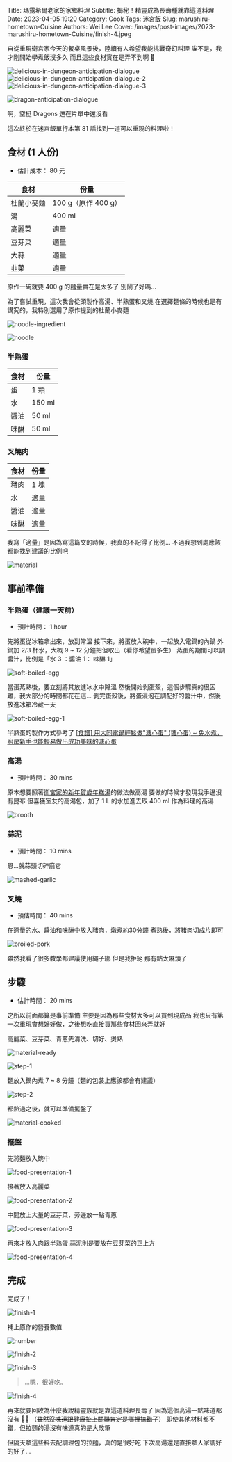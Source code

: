Title: 瑪露希爾老家的家鄉料理
Subtitle: 揭秘！精靈成為長壽種就靠這道料理
Date: 2023-04-05 19:20
Category: Cook
Tags: 迷宮飯
Slug: marushiru-hometown-Cuisine
Authors: Wei Lee
Cover: /images/post-images/2023-marushiru-hometown-Cuisine/finish-4.jpeg


自從重現衛宮家今天的餐桌風景後，陸續有人希望我能挑戰奇幻料理
誒不是，我才剛開始學煮飯沒多久
而且這些食材實在是弄不到啊 🤯

<!--more-->

![delicious-in-dungeon-anticipation-dialogue](/images/post-images/2023-marushiru-hometown-Cuisine/delicious-in-dungeon-anticipation-dialogue.png)
![delicious-in-dungeon-anticipation-dialogue-2](/images/post-images/2023-marushiru-hometown-Cuisine/delicious-in-dungeon-anticipation-dialogue-2.png)
![delicious-in-dungeon-anticipation-dialogue-3](/images/post-images/2023-marushiru-hometown-Cuisine/delicious-in-dungeon-anticipation-dialogue-3.png)

![dragon-anticipation-dialogue](/images/post-images/2023-marushiru-hometown-Cuisine/dragon-anticipation-dialogue.png)

啊，空挺 Dragons 還在片單中還沒看

這次終於在迷宮飯單行本第 81 話找到一道可以重現的料理啦！

## 食材 (1 人份)
* 估計成本： 80 元

| 食材 | 份量 |
|---|---|
| 杜蘭小麥麵 | 100 g（原作 400 g）|
| 湯 | 400 ml |
| 高麗菜 | 適量 |
| 豆芽菜 | 適量 |
| 大蒜 | 適量 |
| 韭菜 | 適量 |

原作一碗就要 400 g 的麵量實在是太多了
別鬧了好嗎...

為了嘗試重現，這次我會從頭製作高湯、半熟蛋和叉燒
在選擇麵條的時候也是有講究的，我特別選用了原作提到的杜蘭小麥麵

![noodle-ingredient](/images/post-images/2023-marushiru-hometown-Cuisine/noodle-ingredient.jpeg)

![noodle](/images/post-images/2023-marushiru-hometown-Cuisine/noodle.jpg)

### 半熟蛋

| 食材 | 份量 |
| --- | --- |
| 蛋 | 1 顆 |
| 水 | 150 ml |
| 醬油 | 50 ml |
| 味醂 | 50 ml |

### 叉燒肉

| 食材 | 份量 |
| --- | --- |
| 豬肉 | 1 塊 |
| 水 | 適量 |
| 醬油 | 適量 |
| 味醂 | 適量 |

我寫「適量」是因為寫這篇文的時候，我真的不記得了比例...
不過我想到處應該都能找到建議的比例吧

![material](/images/post-images/2023-marushiru-hometown-Cuisine/material.jpeg)

## 事前準備
### 半熟蛋（建議一天前）
* 預計時間： 1 hour

先將蛋從冰箱拿出來，放到常溫
接下來，將蛋放入碗中，一起放入電鍋的內鍋
外鍋加 2/3 杯水，大概 9 ~ 12 分鐘把但取出（看你希望蛋多生）
蒸蛋的期間可以調醬汁，比例是「水 3 ：醬油 1： 味醂 1」

![soft-boiled-egg](/images/post-images/2023-marushiru-hometown-Cuisine/soft-boiled-egg.jpeg)

當蛋蒸熟後，要立刻將其放進冰水中降溫
然後開始剝蛋殼，這個步驟真的很困難，我大部分的時間都花在這...
剝完蛋殼後，將蛋浸泡在調配好的醬汁中，然後放進冰箱冷藏一天

![soft-boiled-egg-1](/images/post-images/2023-marushiru-hometown-Cuisine/soft-boiled-egg-1.jpeg)

半熟蛋的製作方式參考了 [[食譜] 用大同電鍋輕鬆做"溏心蛋" (糖心蛋) ~ 免水煮，廚房新手也能輕易做出成功美味的溏心蛋](https://minghan118.pixnet.net/blog/post/562842522-%5B%E9%A3%9F%E8%AD%9C%5D-%E7%94%A8%E5%A4%A7%E5%90%8C%E9%9B%BB%E9%8D%8B%E8%BC%95%E9%AC%86%E5%81%9A%22%E6%BA%8F%E5%BF%83%E8%9B%8B%22-%28%E7%B3%96%E5%BF%83%E8%9B%8B%29-~-)

### 高湯
* 預計時間： 30 mins

原本想要照著[衛宮家的新年賀歲年糕湯]({filename}/posts/cook/2022/1-emiya-s-new-year-rice-cake-soup.md)的做法做高湯
要做的時候才發現我手邊沒有昆布
但喜獲室友的高湯包，加了 1 L 的水加進去取 400 ml 作為料理的高湯

![brooth](/images/post-images/2023-marushiru-hometown-Cuisine/brooth.jpeg)

### 蒜泥
* 預計時間： 10 mins

恩...就蒜頭切碎磨它

![mashed-garlic](/images/post-images/2023-marushiru-hometown-Cuisine/mashed-garlic.jpeg)

### 叉燒
* 預估時間： 40 mins

在適量的水、醬油和味醂中放入豬肉，燉煮約30分鐘
煮熟後，將豬肉切成片即可

![broiled-pork](/images/post-images/2023-marushiru-hometown-Cuisine/broiled-pork.jpeg)

雖然我看了很多教學都建議使用繩子綁
但是我拒絕
那有點太麻煩了

## 步驟
* 估計時間： 20 mins

之所以前面都算是事前準備
主要是因為那些食材大多可以買到現成品
我也只有第一次重現會想好好做，之後想吃直接買那些食材回來弄就好

高麗菜、豆芽菜、青蔥先清洗、切好、燙熟

![material-ready](/images/post-images/2023-marushiru-hometown-Cuisine/material-ready.jpeg)

![step-1](/images/post-images/2023-marushiru-hometown-Cuisine/step-1.jpeg)

麵放入鍋內煮 7 ~ 8 分鐘（麵的包裝上應該都會有建議）

![step-2](/images/post-images/2023-marushiru-hometown-Cuisine/step-2.jpeg)

都熱過之後，就可以準備擺盤了

![material-cooked](/images/post-images/2023-marushiru-hometown-Cuisine/material-cooked.jpeg)

### 擺盤

先將麵放入碗中

![food-presentation-1](/images/post-images/2023-marushiru-hometown-Cuisine/food-presentation-1.jpeg)

接著放入高麗菜

![food-presentation-2](/images/post-images/2023-marushiru-hometown-Cuisine/food-presentation-2.jpeg)

中間放上大量的豆芽菜，旁邊放一點青蔥

![food-presentation-3](/images/post-images/2023-marushiru-hometown-Cuisine/food-presentation-3.jpeg)

再來才放入肉跟半熟蛋
蒜泥則是要放在豆芽菜的正上方

![food-presentation-4](/images/post-images/2023-marushiru-hometown-Cuisine/food-presentation-4.jpeg)


## 完成

完成了！

![finish-1](/images/post-images/2023-marushiru-hometown-Cuisine/finish-1.jpeg)

補上原作的營養數值

![number](/images/post-images/2023-marushiru-hometown-Cuisine/number.jpg)

![finish-2](/images/post-images/2023-marushiru-hometown-Cuisine/finish-2.jpeg)


![finish-3](/images/post-images/2023-marushiru-hometown-Cuisine/finish-3.jpeg)

> ...嗯，很好吃。

![finish-4](/images/post-images/2023-marushiru-hometown-Cuisine/finish-4.jpeg)

再來就要回收為什麼我說精靈族就是靠這道料理長壽了
因為這個高湯一點味道都沒有 🤦‍♂️
（~~雖然沒味道跟健康扯上關聯肯定是哪裡搞錯了~~）
即使其他材料都不錯，但拉麵的湯沒有味道真的是大敗筆

但隔天拿這些料去配調理包的拉麵，真的是很好吃
下次高湯還是直接拿人家調好的好了...
